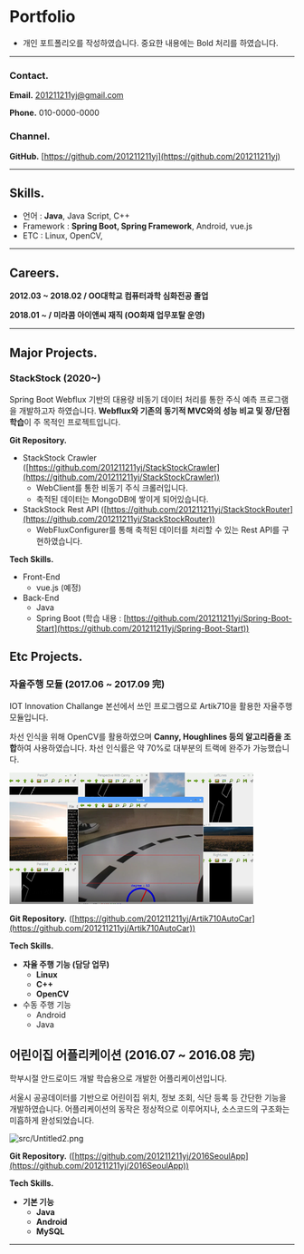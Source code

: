 # Portfolio

- 개인 포트폴리오를 작성하였습니다. 중요한 내용에는 Bold 처리를 하였습니다.

---

### Contact.

**Email.** 201211211yj@gmail.com

**Phone.** 010-0000-0000

### Channel.

**GitHub.** [https://github.com/201211211yj](https://github.com/201211211yj)

---

## Skills.

- 언어 : **Java**, Java Script, C++
- Framework : **Spring Boot, Spring Framework**, Android, vue.js
- ETC : Linux, OpenCV,

---

## Careers.

**2012.03 ~ 2018.02 / OO대학교 컴퓨터과학 심화전공 졸업**

**2018.01 ~ / 미라콤 아이앤씨 재직 (OO화재 업무포탈 운영)**

---

## Major Projects.

### StackStock (2020~)

Spring Boot Webflux 기반의 대용량 비동기 데이터 처리를 통한 주식 예측 프로그램을 개발하고자 하였습니다. **Webflux와 기존의 동기적 MVC와의 성능 비교 및 장/단점 학습**이 주 목적인 프로젝트입니다.

**Git Repository.** 

- StackStock Crawler ([https://github.com/201211211yj/StackStockCrawler](https://github.com/201211211yj/StackStockCrawler))
    - WebClient를 통한 비동기 주식 크롤러입니다.
    - 축적된 데이터는 MongoDB에 쌓이게 되어있습니다.
- StackStock Rest API ([https://github.com/201211211yj/StackStockRouter](https://github.com/201211211yj/StackStockRouter))
    - WebFluxConfigurer를 통해 축적된 데이터를 처리할 수 있는 Rest API를 구현하였습니다.

**Tech Skills.**

- Front-End
    - vue.js (예정)
- Back-End
    - Java
    - Spring Boot (학습 내용 : [https://github.com/201211211yj/Spring-Boot-Start](https://github.com/201211211yj/Spring-Boot-Start))

## Etc Projects.

### 자율주행 모듈 (2017.06 ~ 2017.09 完)

IOT Innovation Challange 본선에서 쓰인 프로그램으로 Artik710을 활용한 자율주행 모듈입니다. 

차선 인식을 위해 OpenCV를 활용하였으며 **Canny, Houghlines 등의 알고리즘을 조합**하여 사용하였습니다. 차선 인식률은 약 70%로 대부분의 트랙에 완주가 가능했습니다.

![src/Untitled.png](src/Untitled.png)

**Git Repository.** ([https://github.com/201211211yj/Artik710AutoCar](https://github.com/201211211yj/Artik710AutoCar))

**Tech Skills.**

- **자율 주행 기능 (담당 업무)**
    - **Linux**
    - **C++**
    - **OpenCV**
- 수동 주행 기능
    - Android
    - Java

## 어린이집 어플리케이션 (2016.07 ~ 2016.08 完)

학부시절 안드로이드 개발 학습용으로 개발한 어플리케이션입니다. 

서울시 공공데이터를 기반으로 어린이집 위치, 정보 조회, 식단 등록 등 간단한 기능을 개발하였습니다. 어플리케이션의 동작은 정상적으로 이루어지나, 소스코드의 구조화는 미흡하게 완성되었습니다.

![src/Untitled2.png](src/Untitled2.png)

**Git Repository.** ([https://github.com/201211211yj/2016SeoulApp](https://github.com/201211211yj/2016SeoulApp))

**Tech Skills.**

- **기본 기능**
    - **Java**
    - **Android**
    - **MySQL**

---
